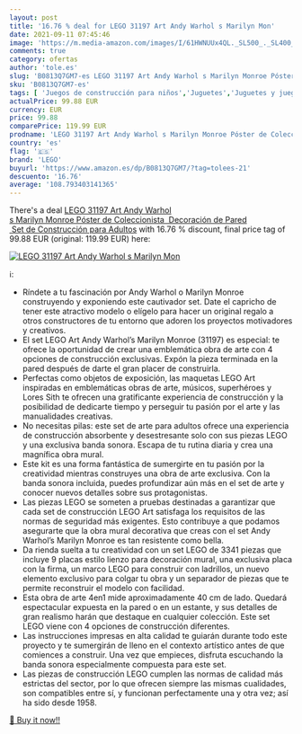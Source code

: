 ```yaml
---
layout: post
title: '16.76 % deal for LEGO 31197 Art Andy Warhol s Marilyn Mon'
date: 2021-09-11 07:45:46
image: 'https://m.media-amazon.com/images/I/61HWNUUx4QL._SL500_._SL400_.jpg'
comments: true
category: ofertas
author: 'tole.es'
slug: 'B0813Q7GM7-es LEGO 31197 Art Andy Warhol s Marilyn Monroe Póster de...'
sku: 'B0813Q7GM7-es'
tags: [ 'Juegos de construcción para niños','Juguetes','Juguetes y juegos','Sets de construcción','lego', ]
actualPrice: 99.88 EUR
currency: EUR
price: 99.88
comparePrice: 119.99 EUR
prodname: 'LEGO 31197 Art Andy Warhol s Marilyn Monroe Póster de Coleccionista  Decoración de Pared  Set de Construcción para Adultos'
country: 'es'
flag: '🇪🇸'
brand: 'LEGO'
buyurl: 'https://www.amazon.es/dp/B0813Q7GM7/?tag=tolees-21'
descuento: '16.76'
average: '108.793403141365'
---
```


There's a deal [LEGO 31197 Art Andy Warhol s Marilyn Monroe Póster de Coleccionista  Decoración de Pared  Set de Construcción para Adultos](https://www.amazon.es/dp/B0813Q7GM7/?tag=tolees-21)  with  16.76 % discount, final price tag of  99.88 EUR (original: 119.99 EUR) here:

[![LEGO 31197 Art Andy Warhol s Marilyn Mon](https://m.media-amazon.com/images/I/61HWNUUx4QL._SL500_._SL400_.jpg)](https://www.amazon.es/dp/B0813Q7GM7/?tag=tolees-21)

ℹ️:

- Ríndete a tu fascinación por Andy Warhol o Marilyn Monroe construyendo y exponiendo este cautivador set. Date el capricho de tener este atractivo modelo o elígelo para hacer un original regalo a otros constructores de tu entorno que adoren los proyectos motivadores y creativos.
- El set LEGO Art Andy Warhol’s Marilyn Monroe (31197) es especial: te ofrece la oportunidad de crear una emblemática obra de arte con 4 opciones de construcción exclusivas. Expón la pieza terminada en la pared después de darte el gran placer de construirla.
- Perfectas como objetos de exposición, las maquetas LEGO Art inspiradas en emblemáticas obras de arte, músicos, superhéroes y Lores Sith te ofrecen una gratificante experiencia de construcción y la posibilidad de dedicarte tiempo y perseguir tu pasión por el arte y las manualidades creativas.
- No necesitas pilas: este set de arte para adultos ofrece una experiencia de construcción absorbente y desestresante solo con sus piezas LEGO y una exclusiva banda sonora. Escapa de tu rutina diaria y crea una magnífica obra mural.
- Este kit es una forma fantástica de sumergirte en tu pasión por la creatividad mientras construyes una obra de arte exclusiva. Con la banda sonora incluida, puedes profundizar aún más en el set de arte y conocer nuevos detalles sobre sus protagonistas.
- Las piezas LEGO se someten a pruebas destinadas a garantizar que cada set de construcción LEGO Art satisfaga los requisitos de las normas de seguridad más exigentes. Esto contribuye a que podamos asegurarte que la obra mural decorativa que creas con el set Andy Warhol’s Marilyn Monroe es tan resistente como bella.
- Da rienda suelta a tu creatividad con un set LEGO de 3341 piezas que incluye 9 placas estilo lienzo para decoración mural, una exclusiva placa con la firma, un marco LEGO para construir con ladrillos, un nuevo elemento exclusivo para colgar tu obra y un separador de piezas que te permite reconstruir el modelo con facilidad.
- Esta obra de arte 4en1 mide aproximadamente 40 cm de lado. Quedará espectacular expuesta en la pared o en un estante, y sus detalles de gran realismo harán que destaque en cualquier colección. Este set LEGO viene con 4 opciones de construcción diferentes.
- Las instrucciones impresas en alta calidad te guiarán durante todo este proyecto y te sumergirán de lleno en el contexto artístico antes de que comiences a construir. Una vez que empieces, disfruta escuchando la banda sonora especialmente compuesta para este set.
- Las piezas de construcción LEGO cumplen las normas de calidad más estrictas del sector, por lo que ofrecen siempre las mismas cualidades, son compatibles entre sí, y funcionan perfectamente una y otra vez; así ha sido desde 1958.

[🛒 Buy it now!!](https://www.amazon.es/dp/B0813Q7GM7/?tag=tolees-21)
